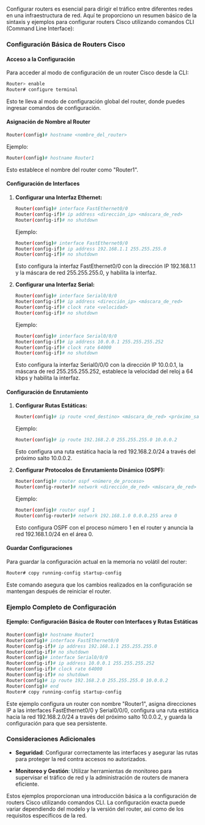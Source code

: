 Configurar routers es esencial para dirigir el tráfico entre diferentes redes en una infraestructura de red. Aquí te proporciono un resumen básico de la sintaxis y ejemplos para configurar routers Cisco utilizando comandos CLI (Command Line Interface):

### Configuración Básica de Routers Cisco

#### Acceso a la Configuración

Para acceder al modo de configuración de un router Cisco desde la CLI:

```bash
Router> enable
Router# configure terminal
```

Esto te lleva al modo de configuración global del router, donde puedes ingresar comandos de configuración.

#### Asignación de Nombre al Router

```bash
Router(config)# hostname <nombre_del_router>
```

Ejemplo:

```bash
Router(config)# hostname Router1
```

Esto establece el nombre del router como "Router1".

#### Configuración de Interfaces

1. **Configurar una Interfaz Ethernet:**

   ```bash
   Router(config)# interface FastEthernet0/0
   Router(config-if)# ip address <dirección_ip> <máscara_de_red>
   Router(config-if)# no shutdown
   ```

   Ejemplo:

   ```bash
   Router(config)# interface FastEthernet0/0
   Router(config-if)# ip address 192.168.1.1 255.255.255.0
   Router(config-if)# no shutdown
   ```

   Esto configura la interfaz FastEthernet0/0 con la dirección IP 192.168.1.1 y la máscara de red 255.255.255.0, y habilita la interfaz.

2. **Configurar una Interfaz Serial:**

   ```bash
   Router(config)# interface Serial0/0/0
   Router(config-if)# ip address <dirección_ip> <máscara_de_red>
   Router(config-if)# clock rate <velocidad>
   Router(config-if)# no shutdown
   ```

   Ejemplo:

   ```bash
   Router(config)# interface Serial0/0/0
   Router(config-if)# ip address 10.0.0.1 255.255.255.252
   Router(config-if)# clock rate 64000
   Router(config-if)# no shutdown
   ```

   Esto configura la interfaz Serial0/0/0 con la dirección IP 10.0.0.1, la máscara de red 255.255.255.252, establece la velocidad del reloj a 64 kbps y habilita la interfaz.

#### Configuración de Enrutamiento

1. **Configurar Rutas Estáticas:**

   ```bash
   Router(config)# ip route <red_destino> <máscara_de_red> <próximo_salto>
   ```

   Ejemplo:

   ```bash
   Router(config)# ip route 192.168.2.0 255.255.255.0 10.0.0.2
   ```

   Esto configura una ruta estática hacia la red 192.168.2.0/24 a través del próximo salto 10.0.0.2.

2. **Configurar Protocolos de Enrutamiento Dinámico (OSPF):**

   ```bash
   Router(config)# router ospf <número_de_proceso>
   Router(config-router)# network <dirección_de_red> <máscara_de_red> area <número_de_area>
   ```

   Ejemplo:

   ```bash
   Router(config)# router ospf 1
   Router(config-router)# network 192.168.1.0 0.0.0.255 area 0
   ```

   Esto configura OSPF con el proceso número 1 en el router y anuncia la red 192.168.1.0/24 en el área 0.

#### Guardar Configuraciones

Para guardar la configuración actual en la memoria no volátil del router:

```bash
Router# copy running-config startup-config
```

Este comando asegura que los cambios realizados en la configuración se mantengan después de reiniciar el router.

### Ejemplo Completo de Configuración

#### Ejemplo: Configuración Básica de Router con Interfaces y Rutas Estáticas

```bash
Router(config)# hostname Router1
Router(config)# interface FastEthernet0/0
Router(config-if)# ip address 192.168.1.1 255.255.255.0
Router(config-if)# no shutdown
Router(config)# interface Serial0/0/0
Router(config-if)# ip address 10.0.0.1 255.255.255.252
Router(config-if)# clock rate 64000
Router(config-if)# no shutdown
Router(config)# ip route 192.168.2.0 255.255.255.0 10.0.0.2
Router(config)# end
Router# copy running-config startup-config
```

Este ejemplo configura un router con nombre "Router1", asigna direcciones IP a las interfaces FastEthernet0/0 y Serial0/0/0, configura una ruta estática hacia la red 192.168.2.0/24 a través del próximo salto 10.0.0.2, y guarda la configuración para que sea persistente.

### Consideraciones Adicionales

- **Seguridad**: Configurar correctamente las interfaces y asegurar las rutas para proteger la red contra accesos no autorizados.
  
- **Monitoreo y Gestión**: Utilizar herramientas de monitoreo para supervisar el tráfico de red y la administración de routers de manera eficiente.

Estos ejemplos proporcionan una introducción básica a la configuración de routers Cisco utilizando comandos CLI. La configuración exacta puede variar dependiendo del modelo y la versión del router, así como de los requisitos específicos de la red.